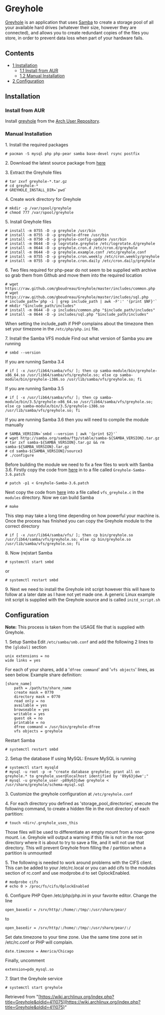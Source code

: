 # Greyhole

[Greyhole](http://www.greyhole.net/) is an application that uses [Samba](/index.php/Samba "Samba") to create a storage pool of all your available hard drives (whatever their size, however they are connected), and allows you to create redundant copies of the files you store, in order to prevent data loss when part of your hardware fails.

## Contents

*   [1 Installation](#Installation)
    *   [1.1 Install from AUR](#Install_from_AUR)
    *   [1.2 Manual Installation](#Manual_Installation)
*   [2 Configuration](#Configuration)

## Installation

### Install from AUR

Install [greyhole](https://aur.archlinux.org/packages/greyhole/) from the [Arch User Repository](/index.php/Arch_User_Repository "Arch User Repository").

### Manual Installation

1\. Install the required packages

```
# pacman -S mysql php php-pear samba base-devel rsync postfix

```

2\. Download the latest source package from [here](http://www.greyhole.net/download/)

3\. Extract the Greyhole files

```
# tar zxvf greyhole-*.tar.gz
# cd greyhole-*
# GREYHOLE_INSTALL_DIR=`pwd`

```

4\. Create work directory for Greyhole

```
# mkdir -p /var/spool/greyhole
# chmod 777 /var/spool/greyhole

```

5\. Install Greyhole files

```
# install -m 0755 -D -p greyhole /usr/bin
# install -m 0755 -D -p greyhole-dfree /usr/bin
# install -m 0750 -D -p greyhole-config-update /usr/bin
# install -m 0644 -D -p logrotate.greyhole /etc/logrotate.d/greyhole
# install -m 0644 -D -p greyhole.cron.d /etc/cron.d/greyhole
# install -m 0644 -D -p greyhole.example.conf /etc/greyhole.conf
# install -m 0755 -D -p greyhole.cron.weekly /etc/cron.weekly/greyhole
# install -m 0755 -D -p greyhole.cron.daily /etc/cron.daily/greyhole

```

6\. Two files required for php-pear do not seem to be supplied with archive so grab them from Github and move them into the required location

```
# wget https://raw.github.com/gboudreau/Greyhole/master/includes/common.php
# wget https://raw.github.com/gboudreau/Greyhole/master/includes/sql.php
# include_path=`php -i | grep include_path | awk -F':' '{print $NF}'`
# mkdir "$include_path/includes"
# install -m 0644 -D -p includes/common.php "$include_path/includes"
# install -m 0644 -D -p includes/sql.php "$include_path/includes"

```

When setting the include_path if PHP complains about the timezone then set your timezone in the `/etc/php/php.ini` file.

7\. Install the Samba VFS module Find out what version of Samba you are running

```
# smbd --version

```

If you are running Samba 3.4

```
# if [ -x /usr/lib64/samba/vfs/ ]; then cp samba-module/bin/greyhole-x86_64.so /usr/lib64/samba/vfs/greyhole.so; else cp samba-module/bin/greyhole-i386.so /usr/lib/samba/vfs/greyhole.so; fi

```

If you are running Samba 3.5

```
# if [ -x /usr/lib64/samba/vfs/ ]; then cp samba-module/bin/3.5/greyhole-x86_64.so /usr/lib64/samba/vfs/greyhole.so; else cp samba-module/bin/3.5/greyhole-i386.so /usr/lib/samba/vfs/greyhole.so; fi

```

If you are running Samba 3.6 then you will need to compile the module manually

```
# SAMBA_VERSION=`smbd --version | awk '{print $2}'`
# wget http://samba.org/samba/ftp/stable/samba-${SAMBA_VERSION}.tar.gz
# tar zxf samba-${SAMBA_VERSION}.tar.gz && rm samba-${SAMBA_VERSION}.tar.gz
# cd samba-${SAMBA_VERSION}/source3
# ./configure

```

Before building the module we need to fix a few files to work with Samba 3.6\. Firstly copy the code from [here](http://pastebin.com/Khmex6sz) in to a file called `Greyhole-Samba-3.6.patch`

```
# patch -p1 < Greyhole-Samba-3.6.patch

```

Next copy the code from [here](http://pastebin.com/U51s5yKb) into a file called `vfs_greyhole.c` in the `modules` directory. Now we can build Samba

```
# make

```

This step may take a long time depending on how powerful your machine is. Once the process has finished you can copy the Greyhole module to the correct directory

 `# if [ -x /usr/lib64/samba/vfs/ ]; then cp bin/greyhole.so /usr/lib64/samba/vfs/greyhole.so; else cp bin/greyhole.so /usr/lib/samba/vfs/greyhole.so; fi` 

8\. Now (re)start Samba

```
# systemctl start smbd

```

or

```
# systemctl restart smbd

```

9\. Next we need to install the Greyhole init script however this will have to follow at a later date as I have not yet made one. A generic Linux example init script is supplied with the Greyhole source and is called `initd_script.sh`

## Configuration

**Note:** This process is taken from the USAGE file that is supplied with Greyhole.

1\. Setup Samba Edit `/etc/samba/smb.conf` and add the following 2 lines to the `[global]` section

```
unix extensions = no
wide links = yes
```

For each of your shares, add a '`dfree command`' and '`vfs objects`' lines, as seen below. Example share definition:

```
[share_name]
    path = /path/to/share_name
    create mask = 0770
    directory mask = 0770
    read only = no
    available = yes
    browseable = yes
    writable = yes
    guest ok = no
    printable = no
    dfree command = /usr/bin/greyhole-dfree
    vfs objects = greyhole
```

Restart Samba

```
# systemctl restart smbd

```

2\. Setup the database If using MySQL: Ensure MySQL is running

```
# systemctl start mysqld
# mysql -u root -p -e "create database greyhole; grant all on greyhole.* to greyhole_user@localhost identified by '89y63jdwe';"
# mysql -u greyhole_user -p89y63jdwe greyhole < /usr/share/greyhole/schema-mysql.sql

```

3\. Customize the greyhole configuration at `/etc/greyhole.conf`

4\. For each directory you defined as 'storage_pool_directories', execute the following command, to create a hidden file in the root directory of each partition:

 `# touch <dir>/.greyhole_uses_this` 

Those files will be used to differentiate an empty mount from a now-gone mount. i.e. Greyhole will output a warning if this file is not in the root directory where it is about to try to save a file, and it will not use that directory. This will prevent Greyhole from filling the / partition when a partition is unmounted!

5\. The following is needed to work around problems with the CIFS client. This can be added to your /etc/rc.local or you can add cifs to the modules section of rc.conf and use modprobe.d to set OplockEnabled.

```
# modprobe cifs
# echo 0 > /proc/fs/cifs/OplockEnabled

```

6\. Configure PHP Open /etc/php/php.ini in your favorite editor. Change the line

 `open_basedir = /srv/http/:/home/:/tmp/:/usr/share/pear/` 

to

 `open_basedir = /srv/http/:/home/:/tmp/:/usr/share/pear/:/` 

Set date.timezone to your time zone. Use the same time zone set in /etc/rc.conf or PHP will complain.

 `date.timezone = America/Chicago` 

Finally, uncomment

```
extension=pdo_mysql.so

```

7\. Start the Greyhole service

```
# systemctl start greyhole

```

Retrieved from "[https://wiki.archlinux.org/index.php?title=Greyhole&oldid=411075](https://wiki.archlinux.org/index.php?title=Greyhole&oldid=411075)"